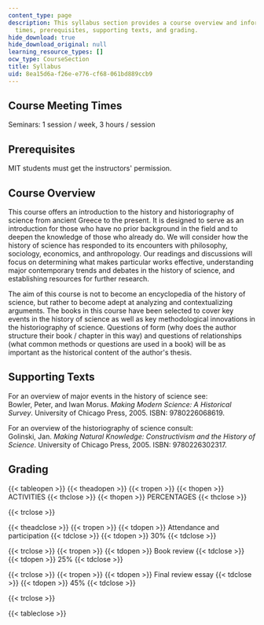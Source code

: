 ```yaml
---
content_type: page
description: This syllabus section provides a course overview and information on meeting
  times, prerequisites, supporting texts, and grading.
hide_download: true
hide_download_original: null
learning_resource_types: []
ocw_type: CourseSection
title: Syllabus
uid: 8ea15d6a-f26e-e776-cf68-061bd889ccb9
---
```


Course Meeting Times
--------------------

Seminars: 1 session / week, 3 hours / session

Prerequisites
-------------

MIT students must get the instructors' permission.

Course Overview
---------------

This course offers an introduction to the history and historiography of science from ancient Greece to the present. It is designed to serve as an introduction for those who have no prior background in the field and to deepen the knowledge of those who already do. We will consider how the history of science has responded to its encounters with philosophy, sociology, economics, and anthropology. Our readings and discussions will focus on determining what makes particular works effective, understanding major contemporary trends and debates in the history of science, and establishing resources for further research.

The aim of this course is not to become an encyclopedia of the history of science, but rather to become adept at analyzing and contextualizing arguments. The books in this course have been selected to cover key events in the history of science as well as key methodological innovations in the historiography of science. Questions of form (why does the author structure their book / chapter in this way) and questions of relationships (what common methods or questions are used in a book) will be as important as the historical content of the author's thesis.

Supporting Texts
----------------

For an overview of major events in the history of science see:  
Bowler, Peter, and Iwan Morus. _Making Modern Science: A Historical Survey_. University of Chicago Press, 2005. ISBN: 9780226068619.

For an overview of the historiography of science consult:  
Golinski, Jan. _Making Natural Knowledge: Constructivism and the History of Science_. University of Chicago Press, 2005. ISBN: 9780226302317.

Grading
-------

{{< tableopen >}}
{{< theadopen >}}
{{< tropen >}}
{{< thopen >}}
ACTIVITIES
{{< thclose >}}
{{< thopen >}}
PERCENTAGES
{{< thclose >}}

{{< trclose >}}

{{< theadclose >}}
{{< tropen >}}
{{< tdopen >}}
Attendance and participation
{{< tdclose >}}
{{< tdopen >}}
30%
{{< tdclose >}}

{{< trclose >}}
{{< tropen >}}
{{< tdopen >}}
Book review
{{< tdclose >}}
{{< tdopen >}}
25%
{{< tdclose >}}

{{< trclose >}}
{{< tropen >}}
{{< tdopen >}}
Final review essay
{{< tdclose >}}
{{< tdopen >}}
45%
{{< tdclose >}}

{{< trclose >}}

{{< tableclose >}}